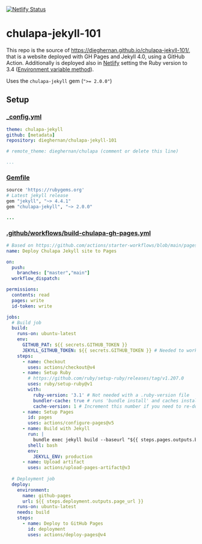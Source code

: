 [![Netlify Status](https://api.netlify.com/api/v1/badges/b3f36500-b15d-478f-8686-3d85ff93a7bb/deploy-status)](https://app.netlify.com/sites/chulapa-jekyll-gem/deploys)

# chulapa-jekyll-101

This repo is the source of <https://dieghernan.github.io/chulapa-jekyll-101/>, that is a website deployed with GH Pages and Jekyll 4.0, using a GitHub Action.
Additionally is deployed also in [Netlify](https://chulapa-jekyll-gem.netlify.app/) setting the Ruby version to 3.4 ([Environment variable method](https://docs.netlify.com/configure-builds/manage-dependencies/#ruby)).

Uses the `chulapa-jekyll` gem (`">= 2.0.0"`)

## Setup

### [_config.yml](_config.yml)


```yaml
theme: chulapa-jekyll
github: [metadata]
repository: dieghernan/chulapa-jekyll-101

# remote_theme: dieghernan/chulapa (comment or delete this line)

...

```


### [Gemfile](Gemfile)

```ruby
source 'https://rubygems.org'	
# Latest jekyll release
gem "jekyll", "~> 4.4.1" 
gem "chulapa-jekyll", "~> 2.0.0"

...
```


### [.github/workflows/build-chulapa-gh-pages.yml](.github/workflows/build-chulapa-gh-pages.yml)


```yaml
# Based on https://github.com/actions/starter-workflows/blob/main/pages/jekyll.yml
name: Deploy Chulapa Jekyll site to Pages

on:
  push:
    branches: ["master","main"]
  workflow_dispatch:

permissions:
  contents: read
  pages: write
  id-token: write

jobs:
  # Build job
  build:
    runs-on: ubuntu-latest
    env:
      GITHUB_PAT: ${{ secrets.GITHUB_TOKEN }}
      JEKYLL_GITHUB_TOKEN: ${{ secrets.GITHUB_TOKEN }} # Needed to work out-of-the-box with jekyll-github-metadata
    steps:
      - name: Checkout
        uses: actions/checkout@v4
      - name: Setup Ruby
        # https://github.com/ruby/setup-ruby/releases/tag/v1.207.0
        uses: ruby/setup-ruby@v1
        with:
          ruby-version: '3.1' # Not needed with a .ruby-version file
          bundler-cache: true # runs 'bundle install' and caches installed gems automatically
          cache-version: 1 # Increment this number if you need to re-download cached gems
      - name: Setup Pages
        id: pages
        uses: actions/configure-pages@v5
      - name: Build with Jekyll
        run: |
          bundle exec jekyll build --baseurl "${{ steps.pages.outputs.base_path }}"
        shell: bash
        env:
          JEKYLL_ENV: production
      - name: Upload artifact
        uses: actions/upload-pages-artifact@v3
       
  # Deployment job
  deploy:
    environment:
      name: github-pages
      url: ${{ steps.deployment.outputs.page_url }}
    runs-on: ubuntu-latest
    needs: build
    steps:
      - name: Deploy to GitHub Pages
        id: deployment
        uses: actions/deploy-pages@v4

```